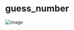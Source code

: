 # guess_number
![image](https://github.com/tomoshika256/guess_number/assets/93367508/d3fbbe6e-c249-424b-bcf3-25961945d6f9)
